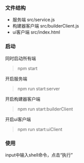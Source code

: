 ### 文件结构
- 服务端 src/service.js
- 构建器客户端 src/builderClient.js
- ui客户端 src/index.html

### 启动
同时启动所有端
> npm start

开启服务端
> npm run start:server

开启构建器客户端
> npm run start:builderClient

开启ui客户端
> npm run start:uiClient

### 使用
input中输入shell命令，点击“执行”
